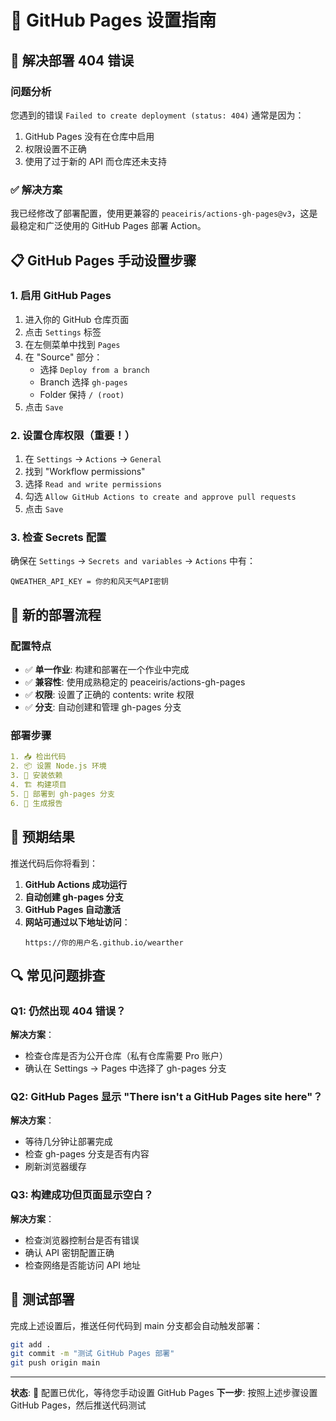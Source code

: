 # 🔧 GitHub Pages 设置指南

## 🚨 解决部署 404 错误

### 问题分析
您遇到的错误 `Failed to create deployment (status: 404)` 通常是因为：
1. GitHub Pages 没有在仓库中启用
2. 权限设置不正确
3. 使用了过于新的 API 而仓库还未支持

### ✅ 解决方案

我已经修改了部署配置，使用更兼容的 `peaceiris/actions-gh-pages@v3`，这是最稳定和广泛使用的 GitHub Pages 部署 Action。

## 📋 GitHub Pages 手动设置步骤

### 1. 启用 GitHub Pages
1. 进入你的 GitHub 仓库页面
2. 点击 `Settings` 标签
3. 在左侧菜单中找到 `Pages`
4. 在 "Source" 部分：
   - 选择 `Deploy from a branch`
   - Branch 选择 `gh-pages`
   - Folder 保持 `/ (root)`
5. 点击 `Save`

### 2. 设置仓库权限（重要！）
1. 在 `Settings` → `Actions` → `General`
2. 找到 "Workflow permissions"
3. 选择 `Read and write permissions`
4. 勾选 `Allow GitHub Actions to create and approve pull requests`
5. 点击 `Save`

### 3. 检查 Secrets 配置
确保在 `Settings` → `Secrets and variables` → `Actions` 中有：
```
QWEATHER_API_KEY = 你的和风天气API密钥
```

## 🔄 新的部署流程

### 配置特点
- ✅ **单一作业**: 构建和部署在一个作业中完成
- ✅ **兼容性**: 使用成熟稳定的 peaceiris/actions-gh-pages
- ✅ **权限**: 设置了正确的 contents: write 权限
- ✅ **分支**: 自动创建和管理 gh-pages 分支

### 部署步骤
```yaml
1. 📥 检出代码
2. 📦 设置 Node.js 环境
3. 🔧 安装依赖
4. 🏗️ 构建项目
5. 🚀 部署到 gh-pages 分支
6. 🎉 生成报告
```

## 🎯 预期结果

推送代码后你将看到：
1. **GitHub Actions 成功运行**
2. **自动创建 gh-pages 分支**
3. **GitHub Pages 自动激活**
4. **网站可通过以下地址访问**：
   ```
   https://你的用户名.github.io/wearther
   ```

## 🔍 常见问题排查

### Q1: 仍然出现 404 错误？
**解决方案**：
- 检查仓库是否为公开仓库（私有仓库需要 Pro 账户）
- 确认在 Settings → Pages 中选择了 gh-pages 分支

### Q2: GitHub Pages 显示 "There isn't a GitHub Pages site here"？
**解决方案**：
- 等待几分钟让部署完成
- 检查 gh-pages 分支是否有内容
- 刷新浏览器缓存

### Q3: 构建成功但页面显示空白？
**解决方案**：
- 检查浏览器控制台是否有错误
- 确认 API 密钥配置正确
- 检查网络是否能访问 API 地址

## 🚀 测试部署

完成上述设置后，推送任何代码到 main 分支都会自动触发部署：

```bash
git add .
git commit -m "测试 GitHub Pages 部署"
git push origin main
```

---

**状态**: 🔧 配置已优化，等待您手动设置 GitHub Pages
**下一步**: 按照上述步骤设置 GitHub Pages，然后推送代码测试
